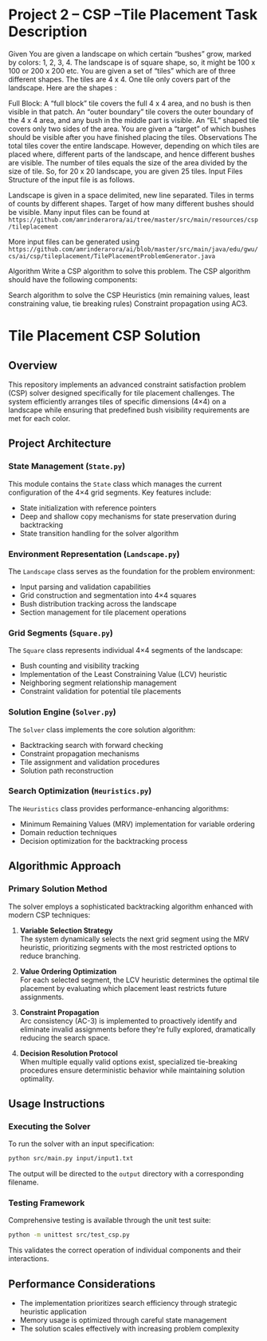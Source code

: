 # Project 2 – CSP –Tile Placement Task Description
Given
You are given a landscape on which certain “bushes” grow, marked by colors: 1, 2, 3, 4.
The landscape is of square shape, so, it might be 100 x 100 or 200 x 200 etc.
You are given a set of “tiles” which are of three different shapes. The tiles are 4 x 4.  One tile only covers part of the landscape.  Here are the shapes :

Full Block: A “full block” tile covers the full 4 x 4 area, and no bush is then visible in that patch.
An “outer boundary” tile covers the outer boundary of the 4 x 4 area, and any bush in the middle part is visible.
An “EL” shaped tile covers only two sides of the area.
You are given a “target” of which bushes should be visible after you have finished placing the tiles.
Observations
The total tiles cover the entire landscape.  However, depending on which tiles are placed where, different parts of the landscape, and hence different bushes are visible.
The number of tiles equals the size of the area divided by the size of tile.  So, for 20 x 20 landscape, you are given 25 tiles.
Input Files
Structure of the input file is as follows.

Landscape is given in a space delimited, new line separated.
Tiles in terms of counts by different shapes.
Target of how many different bushes should be visible.
Many input files can be found at 
`https://github.com/amrinderarora/ai/tree/master/src/main/resources/csp/tileplacement`

More input files can be generated using `https://github.com/amrinderarora/ai/blob/master/src/main/java/edu/gwu/cs/ai/csp/tileplacement/TilePlacementProblemGenerator.java`

Algorithm
Write a CSP algorithm to solve this problem.  The CSP algorithm should have the following components:

Search algorithm to solve the CSP
Heuristics (min remaining values, least constraining value, tie breaking rules)
Constraint propagation using AC3.

# Tile Placement CSP Solution

## Overview
This repository implements an advanced constraint satisfaction problem (CSP) solver designed specifically for tile placement challenges. The system efficiently arranges tiles of specific dimensions (4×4) on a landscape while ensuring that predefined bush visibility requirements are met for each color.

## Project Architecture

### State Management (`State.py`)
This module contains the `State` class which manages the current configuration of the 4×4 grid segments. Key features include:
- State initialization with reference pointers
- Deep and shallow copy mechanisms for state preservation during backtracking
- State transition handling for the solver algorithm

### Environment Representation (`Landscape.py`)
The `Landscape` class serves as the foundation for the problem environment:
- Input parsing and validation capabilities
- Grid construction and segmentation into 4×4 squares
- Bush distribution tracking across the landscape
- Section management for tile placement operations

### Grid Segments (`Square.py`)
The `Square` class represents individual 4×4 segments of the landscape:
- Bush counting and visibility tracking
- Implementation of the Least Constraining Value (LCV) heuristic
- Neighboring segment relationship management
- Constraint validation for potential tile placements

### Solution Engine (`Solver.py`)
The `Solver` class implements the core solution algorithm:
- Backtracking search with forward checking
- Constraint propagation mechanisms
- Tile assignment and validation procedures
- Solution path reconstruction

### Search Optimization (`Heuristics.py`)
The `Heuristics` class provides performance-enhancing algorithms:
- Minimum Remaining Values (MRV) implementation for variable ordering
- Domain reduction techniques
- Decision optimization for the backtracking process

## Algorithmic Approach

### Primary Solution Method
The solver employs a sophisticated backtracking algorithm enhanced with modern CSP techniques:

1. **Variable Selection Strategy**  
   The system dynamically selects the next grid segment using the MRV heuristic, prioritizing segments with the most restricted options to reduce branching.

2. **Value Ordering Optimization**  
   For each selected segment, the LCV heuristic determines the optimal tile placement by evaluating which placement least restricts future assignments.

3. **Constraint Propagation**  
   Arc consistency (AC-3) is implemented to proactively identify and eliminate invalid assignments before they're fully explored, dramatically reducing the search space.

4. **Decision Resolution Protocol**  
   When multiple equally valid options exist, specialized tie-breaking procedures ensure deterministic behavior while maintaining solution optimality.

## Usage Instructions

### Executing the Solver
To run the solver with an input specification:
```bash
python src/main.py input/input1.txt
```
The output will be directed to the `output` directory with a corresponding filename.

### Testing Framework
Comprehensive testing is available through the unit test suite:
```bash
python -m unittest src/test_csp.py
```
This validates the correct operation of individual components and their interactions.

## Performance Considerations
- The implementation prioritizes search efficiency through strategic heuristic application
- Memory usage is optimized through careful state management
- The solution scales effectively with increasing problem complexity
